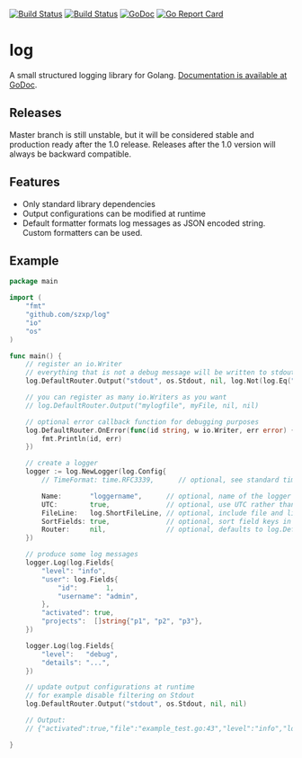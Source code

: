 
[![Build Status](https://travis-ci.org/szxp/log.svg?branch=master)](https://travis-ci.org/szxp/log)
[![Build Status](https://ci.appveyor.com/api/projects/status/github/szxp/log?branch=master&svg=true)](https://ci.appveyor.com/project/szxp/log)
[![GoDoc](https://godoc.org/github.com/szxp/log?status.svg)](https://godoc.org/github.com/szxp/log)
[![Go Report Card](https://goreportcard.com/badge/github.com/szxp/log)](https://goreportcard.com/report/github.com/szxp/log)

# log
A small structured logging library for Golang.
[Documentation is available at GoDoc](https://godoc.org/github.com/szxp/log).

## Releases
Master branch is still unstable, but it will be considered stable and production ready after the 1.0 release. Releases after the 1.0 version will always be backward compatible. 

## Features
* Only standard library dependencies
* Output configurations can be modified at runtime
* Default formatter formats log messages as JSON encoded string. Custom formatters can be used. 

## Example
```go
package main

import (
	"fmt"
	"github.com/szxp/log"
	"io"
	"os"
)

func main() {
	// register an io.Writer
	// everything that is not a debug message will be written to stdout
	log.DefaultRouter.Output("stdout", os.Stdout, nil, log.Not(log.Eq("level", "debug")))

	// you can register as many io.Writers as you want
	// log.DefaultRouter.Output("mylogfile", myFile, nil, nil)

	// optional error callback function for debugging purposes
	log.DefaultRouter.OnError(func(id string, w io.Writer, err error) {
		fmt.Println(id, err)
	})

	// create a logger
	logger := log.NewLogger(log.Config{
		// TimeFormat: time.RFC3339,      // optional, see standard time package for custom formats

		Name:       "loggername",      // optional, name of the logger
		UTC:        true,              // optional, use UTC rather than local time zone
		FileLine:   log.ShortFileLine, // optional, include file and line number
		SortFields: true,              // optional, sort field keys in increasing order
		Router:     nil,               // optional, defaults to log.DefaultRouter
	})

	// produce some log messages
	logger.Log(log.Fields{
		"level": "info",
		"user": log.Fields{
			"id":       1,
			"username": "admin",
		},
		"activated": true,
		"projects":  []string{"p1", "p2", "p3"},
	})

	logger.Log(log.Fields{
		"level":   "debug",
		"details": "...",
	})

	// update output configurations at runtime
	// for example disable filtering on Stdout
	log.DefaultRouter.Output("stdout", os.Stdout, nil, nil)

	// Output:
	// {"activated":true,"file":"example_test.go:43","level":"info","logger":"loggername","projects":["p1","p2","p3"],"user":{"id":1,"username":"admin"}}

}
```

